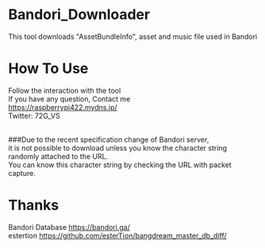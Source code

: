 # Bandori_Downloader
This tool downloads "AssetBundleInfo", asset and music file used in Bandori<br>

# How To Use
Follow the interaction with the tool<br>
If you have any question, Contact me  
https://raspberrypi422.mydns.jp/ <br>
Twitter: 72G_VS <br><br>

###Due to the recent specification change of Bandori server,<br> 
it is not possible to download unless you know the character string randomly attached to the URL.<br> 
You can know this character string by checking the URL with packet capture.<br>

# Thanks
Bandori Database https://bandori.ga/ <br>
estertion https://github.com/esterTion/bangdream_master_db_diff/
